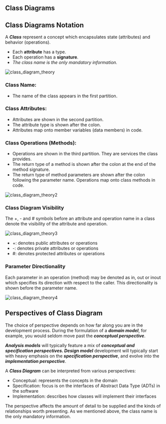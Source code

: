 ## Class Diagrams

## Class Diagrams Notation
A **_Class_** represent a concept which encapsulates state (attributes) and behavior (operations). 
- Each **attribute** has a type.
- Each operation has a **signature**.
- _The class name is the only mandatory information._

![class_diagram_theory](https://user-images.githubusercontent.com/34712449/97092623-22adae80-164e-11eb-83ab-0dce2e9c9b36.png)

### Class Name:

- The name of the class appears in the first partition.

### Class Attributes:

- Attributes are shown in the second partition.
- The attribute type is shown after the colon.
- Attributes map onto member variables (data members) in code.

### Class Operations (Methods):

- Operations are shown in the third partition. They are services the class provides.
- The return type of a method is shown after the colon at the end of the method signature.
- The return type of method parameters are shown after the colon following the parameter name. Operations map onto class methods in code.

![class_diagram_theory2](https://user-images.githubusercontent.com/34712449/97092764-432a3880-164f-11eb-980f-38a67d4de2ec.png)

### Class Diagram Visibility
The +, - and # symbols before an attribute and operation name in a class denote the visibility of the attribute and operation.

![class_diagram_theory3](https://user-images.githubusercontent.com/34712449/97092810-aae08380-164f-11eb-9dfa-abef4590df5c.png)

- +: denotes public attributes or operations
- -: denotes private attributes or operations
- #: denotes protected attributes or operations

### Parameter Directionality
Each parameter in an operation (method) may be denoted as in, out or inout which specifies its direction with respect to the caller. This directionality is shown before the parameter name.

![class_diagram_theory4](https://user-images.githubusercontent.com/34712449/97113171-39f1a800-16f1-11eb-8af1-2d7e7f078792.png)

## Perspectives of Class Diagram
The choice of perspective depends on how far along you are in the development process. During the formulation of a **_domain model_**, for example, you would seldom move past the **_conceptual perspective_**. 

**_Analysis models_** will typically feature a mix of **_conceptual and specification perspectives. Design model_** development will typically start with heavy emphasis on the **_specification perspective_**, and evolve into the **_implementation perspective_**.

A **_Class Diagram_** can be interpreted from various perspectives:

- Conceptual: represents the concepts in the domain
- Specification: focus is on the interfaces of Abstract Data Type (ADTs) in the software
- Implementation: describes how classes will implement their interfaces

The perspective affects the amount of detail to be supplied and the kinds of relationships worth presenting. As we mentioned above, the class name is the only mandatory information.
